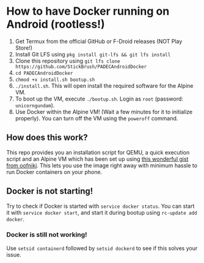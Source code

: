 # How to have Docker running on Android (rootless!)

1. Get Termux from the official GitHub or F-Droid releases (NOT Play Store!)
2. Install Git LFS using `pkg install git-lfs && git lfs install`
3. Clone this repository using `git lfs clone https://github.com/StickBrush/PADECAndroidDocker`
4. `cd PADECAndroidDocker` 
5. `chmod +x install.sh bootup.sh`
6. `./install.sh`. This will open install the required software for the Alpine VM.
7. To boot up the VM, execute `./bootup.sh`. Login as `root` (password: `unicorngundam`).
8. Use Docker within the Alpine VM! (Wait a few minutes for it to initialize properly). You can turn off the VM using the `poweroff` command.

## How does this work?

This repo provides you an installation script for QEMU, a quick execution script and an Alpine VM which has been set up using [this wonderful gist from oofnikj](https://gist.github.com/oofnikj/e79aef095cd08756f7f26ed244355d62). This lets you use the image right away with minimum hassle to run Docker containers on your phone.

## Docker is not starting!

Try to check if Docker is started with `service docker status`. You can start it with `service docker start`, and start it during bootup using `rc-update add docker`.

### Docker is still not working!

Use `setsid containerd` followed by `setsid dockerd` to see if this solves your issue.

